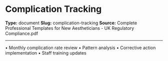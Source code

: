 # Complication Tracking

**Type:** document
**Slug:** complication-tracking
**Source:** Complete Professional Templates for New Aestheticians - UK Regulatory Compliance.pdf

---

• Monthly complication rate review
• Pattern analysis
• Corrective action implementation
• Staff training updates